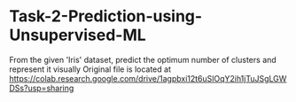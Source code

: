 # Task-2-Prediction-using-Unsupervised-ML
From the given 'Iris' dataset, predict the optimum number of clusters and represent it visually
Original file is located at https://colab.research.google.com/drive/1agpbxi12t6uSlOqY2ih1jTuJSgLGWDSs?usp=sharing
